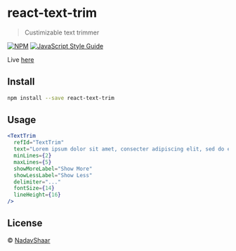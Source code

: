 # react-text-trim

> Custimizable text trimmer

[![NPM](https://img.shields.io/npm/v/react-text-trim.svg)](https://www.npmjs.com/package/react-text-trim) [![JavaScript Style Guide](https://img.shields.io/badge/code_style-standard-brightgreen.svg)](https://standardjs.com)

Live [here](https://nadavshaar.github.io/react-text-trim/)

## Install

```bash
npm install --save react-text-trim
```

## Usage

```jsx
<TextTrim 
  refId="TextTrim"
  text="Lorem ipsum dolor sit amet, consecter adipiscing elit, sed do eiusmod tempor incididunt ut labore et dolore magna aliqua. Ut enim ad minim veniam, quis nostrud exercitation ullamco laboris nisi ut aliquip ex ea commodo consequat."
  minLines={2}
  maxLines={5}
  showMoreLabel="Show More"
  showLessLabel="Show Less"
  delimiter="..."
  fontSize={14}
  lineHeight={16}
/>
```

## License

 © [NadavShaar](https://github.com/NadavShaar)
